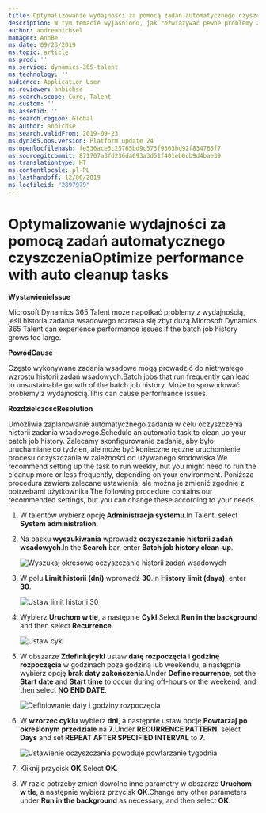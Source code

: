 ```yaml
---
title: Optymalizowanie wydajności za pomocą zadań automatycznego czyszczenia
description: W tym temacie wyjaśniono, jak rozwiązywać pewne problemy z wydajnością w Microsoft Dynamics 365 Talent, czyszcząc historię zadań wsadowych.
author: andreabichsel
manager: AnnBe
ms.date: 09/23/2019
ms.topic: article
ms.prod: ''
ms.service: dynamics-365-talent
ms.technology: ''
audience: Application User
ms.reviewer: anbichse
ms.search.scope: Core, Talent
ms.custom: ''
ms.assetid: ''
ms.search.region: Global
ms.author: anbichse
ms.search.validFrom: 2019-09-23
ms.dyn365.ops.version: Platform update 24
ms.openlocfilehash: fe536ace5c25765bd9c573f9303bd92f834765f7
ms.sourcegitcommit: 871707a3fd236da693a3d51f401eb0cb9d4bae39
ms.translationtype: HT
ms.contentlocale: pl-PL
ms.lasthandoff: 12/06/2019
ms.locfileid: "2897979"
---
```

# <a name="optimize-performance-with-auto-cleanup-tasks"></a><span data-ttu-id="641a8-103">Optymalizowanie wydajności za pomocą zadań automatycznego czyszczenia</span><span class="sxs-lookup"><span data-stu-id="641a8-103">Optimize performance with auto cleanup tasks</span></span>

<span data-ttu-id="641a8-104">**Wystawienie**</span><span class="sxs-lookup"><span data-stu-id="641a8-104">**Issue**</span></span>

<span data-ttu-id="641a8-105">Microsoft Dynamics 365 Talent może napotkać problemy z wydajnością, jeśli historia zadania wsadowego rozrasta się zbyt dużą.</span><span class="sxs-lookup"><span data-stu-id="641a8-105">Microsoft Dynamics 365 Talent can experience performance issues if the batch job history grows too large.</span></span>

<span data-ttu-id="641a8-106">**Powód**</span><span class="sxs-lookup"><span data-stu-id="641a8-106">**Cause**</span></span>

<span data-ttu-id="641a8-107">Często wykonywane zadania wsadowe mogą prowadzić do nietrwałego wzrostu historii zadań wsadowych.</span><span class="sxs-lookup"><span data-stu-id="641a8-107">Batch jobs that run frequently can lead to unsustainable growth of the batch job history.</span></span> <span data-ttu-id="641a8-108">Może to spowodować problemy z wydajnością.</span><span class="sxs-lookup"><span data-stu-id="641a8-108">This can cause performance issues.</span></span> 

<span data-ttu-id="641a8-109">**Rozdzielczość**</span><span class="sxs-lookup"><span data-stu-id="641a8-109">**Resolution**</span></span>

<span data-ttu-id="641a8-110">Umożliwia zaplanowanie automatycznego zadania w celu oczyszczenia historii zadania wsadowego.</span><span class="sxs-lookup"><span data-stu-id="641a8-110">Schedule an automatic task to clean up your batch job history.</span></span> <span data-ttu-id="641a8-111">Zalecamy skonfigurowanie zadania, aby było uruchamiane co tydzień, ale może być konieczne ręczne uruchomienie procesu oczyszczania w zależności od używanego środowiska.</span><span class="sxs-lookup"><span data-stu-id="641a8-111">We recommend setting up the task to run weekly, but you might need to run the cleanup more or less frequently, depending on your environment.</span></span> <span data-ttu-id="641a8-112">Poniższa procedura zawiera zalecane ustawienia, ale można je zmienić zgodnie z potrzebami użytkownika.</span><span class="sxs-lookup"><span data-stu-id="641a8-112">The following procedure contains our recommended settings, but you can change these according to your needs.</span></span>

1. <span data-ttu-id="641a8-113">W talentów wybierz opcję **Administracja systemu**.</span><span class="sxs-lookup"><span data-stu-id="641a8-113">In Talent, select **System administration**.</span></span>

2. <span data-ttu-id="641a8-114">Na pasku **wyszukiwania** wprowadź **oczyszczanie historii zadań wsadowych**.</span><span class="sxs-lookup"><span data-stu-id="641a8-114">In the **Search** bar, enter **Batch job history clean-up**.</span></span>

   ![Wyszukaj okresowe oczyszczanie historii zadań wsadowych](media/talent-batch-history-cleanup-search-bar.png)

3. <span data-ttu-id="641a8-116">W polu **Limit historii (dni)** wprowadź **30**.</span><span class="sxs-lookup"><span data-stu-id="641a8-116">In **History limit (days)**, enter **30**.</span></span>

   ![Ustaw limit historii 30](media/talent-batch-history-cleanup-history-limit.png)

4. <span data-ttu-id="641a8-118">Wybierz **Uruchom w tle**, a następnie **Cykl**.</span><span class="sxs-lookup"><span data-stu-id="641a8-118">Select **Run in the background** and then select **Recurrence**.</span></span>

   ![Ustaw cykl](media/talent-batch-history-cleanup-recurrence.png)

5. <span data-ttu-id="641a8-120">W obszarze **Zdefiniujcykl** ustaw **datę rozpoczęcia** i **godzinę rozpoczęcia** w godzinach poza godziną lub weekendu, a następnie wybierz opcję **brak daty zakończenia**.</span><span class="sxs-lookup"><span data-stu-id="641a8-120">Under **Define recurrence**, set the **Start date** and **Start time** to occur during off-hours or the weekend, and then select **NO END DATE**.</span></span> 

   ![Definiowanie daty i godziny rozpoczęcia](media/talent-batch-history-cleanup-define-recurrence.png)

6. <span data-ttu-id="641a8-122">W **wzorzec cyklu** wybierz **dni**, a następnie ustaw opcję **Powtarzaj po określonym przedziale** na **7**.</span><span class="sxs-lookup"><span data-stu-id="641a8-122">Under **RECURRENCE PATTERN**, select **Days** and set **REPEAT AFTER SPECIFIED INTERVAL** to **7**.</span></span>

   ![Ustawienie oczyszczania powoduje powtarzanie tygodnia](media/talent-batch-history-cleanup-recurrence-pattern.png)

7. <span data-ttu-id="641a8-124">Kliknij przycisk **OK**.</span><span class="sxs-lookup"><span data-stu-id="641a8-124">Select **OK**.</span></span>

8. <span data-ttu-id="641a8-125">W razie potrzeby zmień dowolne inne parametry w obszarze **Uruchom w tle**, a następnie wybierz przycisk **OK**.</span><span class="sxs-lookup"><span data-stu-id="641a8-125">Change any other parameters under **Run in the background** as necessary, and then select **OK**.</span></span>

